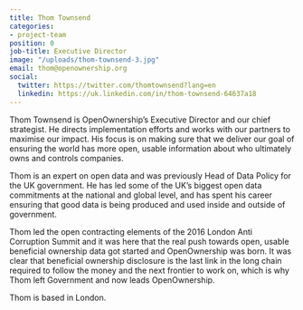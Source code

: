 ```yaml
---
title: Thom Townsend
categories:
- project-team
position: 0
job-title: Executive Director
image: "/uploads/thom-townsend-3.jpg"
email: thom@openownership.org
social:
  twitter: https://twitter.com/thomtownsend?lang=en
  linkedin: https://uk.linkedin.com/in/thom-townsend-64637a18
---
```

Thom Townsend is OpenOwnership’s Executive Director and our chief strategist. He directs implementation efforts and works with our partners to maximise our impact. His focus is on making sure that we deliver our goal of ensuring the world has more open, usable information about who ultimately owns and controls companies.

Thom is an expert on open data and was previously Head of Data Policy for the UK government. He has led some of the UK’s biggest open data commitments at the national and global level, and has spent his career ensuring that good data is being produced and used inside and outside of government.

Thom led the open contracting elements of the 2016 London Anti Corruption Summit and it was here that the real push towards open, usable beneficial ownership data got started and OpenOwnership was born. It was clear that beneficial ownership disclosure is the last link in the long chain required to follow the money and the next frontier to work on, which is why Thom left Government and now leads OpenOwnership.

Thom is based in London.
